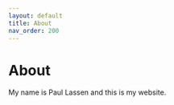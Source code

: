 ```yaml
---
layout: default
title: About
nav_order: 200
---
```

# About
My name is Paul Lassen and this is my website.
